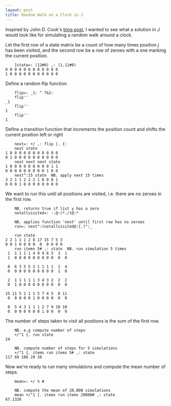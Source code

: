 ```yaml
---
layout: post
title: Random Walk on a Clock in J
---
```


Inspired by John D. Cook's [blog post](http://www.johndcook.com/blog/2013/09/30/random-walk-on-a-clock/),
I wanted to see what a solution in J would look like for simulating a random walk
around a clock.

Let the first row of a state matrix be a count of how many times position *j*
has been visited, and the second row be a row of zeroes with a one marking the
current position.

        ]state=: (12#0) ,: (1,11#0)
    0 0 0 0 0 0 0 0 0 0 0 0
    1 0 0 0 0 0 0 0 0 0 0 0

Define a random flip function

        flip=: _1: ^ ?&2: 
        flip''
    _1
        flip''
    1
        flip''
    1

Define a transition function that increments the position count and shifts
the current position left or right 

        next=: +/ ,: flip |. {:
        next state
    1 0 0 0 0 0 0 0 0 0 0 0
    0 1 0 0 0 0 0 0 0 0 0 0
        next next next state
    1 0 0 0 0 0 0 0 0 0 1 1
    0 0 0 0 0 0 0 0 0 1 0 0
        next^:15 state  NB. apply next 15 times
    3 2 1 1 2 2 2 1 0 0 0 1
    0 0 0 1 0 0 0 0 0 0 0 0
    
We want to run this until all positions are visited, i.e. there are no zeroes
in the first row.

        NB. returns true if list y has a zero
        notallvisited=: -.@:(*./)@:*  
                
        NB. applies function 'next' until first row has no zeroes 
        run=: next^:(notallvisited@:{.)^:_  

        run state
    2 2 1 1 1 2 8 17 15 7 5 3
    0 0 1 0 0 0 0  0  0 0 0 0
        run items 5# ,: state  NB. run simulation 5 times
     1  1 1 1 1 4 9 9 6 5  3  1
     1  0 0 0 0 0 0 0 0 0  0  0

     8  6 3 5 5 2 1 1 1 1  1  4
     0  0 0 0 0 0 0 0 0 0  1  0

     2  1 1 1 1 1 3 4 3 2  2  2
     0  1 0 0 0 0 0 0 0 0  0  0

    15 11 5 2 1 1 5 7 4 5  8 11
     0  0 0 0 0 1 0 0 0 0  0  0

     8  5 4 3 1 1 1 2 7 9 10 10
     0  0 0 0 0 0 0 1 0 0  0  0

The number of steps taken to visit all positions is the sum of the first row.

        NB. e.g compute number of steps
        +/"1 {. run state
    24

        NB. compute number of steps for 5 simulations
        +/"1 {. items run items 5# ,: state  
    117 69 106 29 38

Now we're ready to run many simulations and compute the mean number of steps.

        mean=: +/ % #

        NB. compute the mean of 20,000 simulations
        mean +/"1 {. items run items 20000# ,: state   
    67.1326

